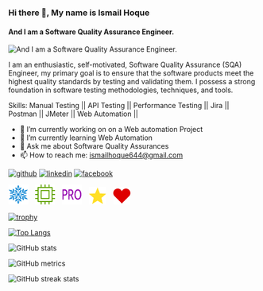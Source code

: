 ### Hi there 👋, My name is Ismail Hoque
#### And I am a Software Quality Assurance Engineer.
![And I am a Software Quality Assurance Engineer.](https://media.licdn.com/dms/image/v2/D5616AQFo09s35eYZlA/profile-displaybackgroundimage-shrink_350_1400/profile-displaybackgroundimage-shrink_350_1400/0/1724505015669?e=1732752000&v=beta&t=kRi6qHmG9reS12fOBzdwNvVCv2a6IhVnCtBF14k8fys)

I am an enthusiastic, self-motivated, Software Quality Assurance (SQA) Engineer, my primary goal is to ensure that the software products meet the highest quality standards by testing and validating them. I possess a strong foundation in software testing methodologies, techniques, and tools.

Skills: Manual Testing || API Testing || Performance Testing || Jira || Postman || JMeter || Web Automation ||

- 🔭 I’m currently working on on a Web automation Project 
- 🌱 I’m currently learning Web Automation 
- 💬 Ask me about Software Quality Assurances 
- 📫 How to reach me: ismailhoque644@gmail.com 


[<img src='https://cdn.jsdelivr.net/npm/simple-icons@3.0.1/icons/github.svg' alt='github' height='40'>](https://github.com/ismail-hoque-qa)  [<img src='https://cdn.jsdelivr.net/npm/simple-icons@3.0.1/icons/linkedin.svg' alt='linkedin' height='40'>](https://www.linkedin.com/in/ismail-hoque644/)  [<img src='https://cdn.jsdelivr.net/npm/simple-icons@3.0.1/icons/facebook.svg' alt='facebook' height='40'>](https://www.facebook.com/iamIsmailhoque)  

<a href='https://archiveprogram.github.com/'><img src='https://raw.githubusercontent.com/acervenky/animated-github-badges/master/assets/acbadge.gif' width='40' height='40'></a> <a href='https://docs.github.com/en/developers'><img src='https://raw.githubusercontent.com/acervenky/animated-github-badges/master/assets/devbadge.gif' width='40' height='40'></a> <a href='https://github.com/pricing'><img src='https://raw.githubusercontent.com/acervenky/animated-github-badges/master/assets/pro.gif' width='40' height='40'></a> <a href='https://stars.github.com/'><img src='https://raw.githubusercontent.com/acervenky/animated-github-badges/master/assets/starbadge.gif' width='35' height='35'></a> <a href='https://docs.github.com/en/github/supporting-the-open-source-community-with-github-sponsors'><img src='https://raw.githubusercontent.com/acervenky/animated-github-badges/master/assets/sponsorbadge.gif' width='35' height='35'></a> 

[![trophy](https://github-profile-trophy.vercel.app/?username=ismail-hoque-qa)](https://github.com/ryo-ma/github-profile-trophy)

[![Top Langs](https://github-readme-stats.vercel.app/api/top-langs/?username=ismail-hoque-qa)](https://github.com/anuraghazra/github-readme-stats)

![GitHub stats](https://github-readme-stats.vercel.app/api?username=ismail-hoque-qa&show_icons=true)  

![GitHub metrics](https://metrics.lecoq.io/ismail-hoque-qa)  

![GitHub streak stats](https://streak-stats.demolab.com/?user=ismail-hoque-qa)  

